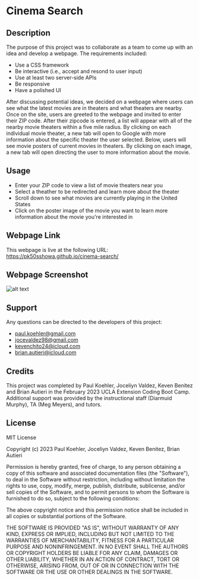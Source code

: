 # Cinema Search

## Description

The purpose of this project was to collaborate as a team to come up with an idea and develop a webpage. The requirements included:

- Use a CSS framework
- Be interactive (i.e., accept and resond to user input)
- Use at least two server-side APIs
- Be responsive
- Have a polished UI

After discussing potential ideas, we decided on a webpage where users can see what the latest movies are in theaters and what theaters are nearby. Once on the site, users are greeted to the webpage and invited to enter their ZIP code. After their zipcode is entered, a list will appear with all of the nearby movie theaters within a five mile radius. By clicking on each individual movie theater, a new tab will open to Google with more information about the specific theater the user selected. Below, users will see movie posters of current movies in theaters. By clicking on each image, a new tab will open directing the user to more information about the movie.

## Usage

- Enter your ZIP code to view a list of movie theaters near you
- Select a theather to be redirected and learn more about the theater
- Scroll down to see what movies are currently playing in the United States
- Click on the poster image of the movie you want to learn more information about the movie you're interested in

## Webpage Link

This webpage is live at the following URL: https://pk50sshowa.github.io/cinema-search/

## Webpage Screenshot

![alt text](/assets/images/cinema-search-screenshot.png)

## Support

Any questions can be directed to the developers of this project:
- paul.koehler@gmail.com
- jocevaldez98@gmail.com
- kevenchito24@icloud.com
- brian.autieri@icloud.com

## Credits

This project was completed by Paul Koehler, Joceliyn Valdez, Keven Benitez and Brian Autieri in the February 2023 UCLA Extension Coding Boot Camp. Additional support was provided by the instructional staff (Diarmuid Murphy), TA (Meg Meyers), and tutors.

## License

MIT License

Copyright (c) 2023 Paul Koehler, Joceliyn Valdez, Keven Benitez, Brian Autieri

Permission is hereby granted, free of charge, to any person obtaining a copy of this software and associated documentation files (the "Software"), to deal in the Software without restriction, including without limitation the rights to use, copy, modify, merge, publish, distribute, sublicense, and/or sell copies of the Software, and to permit persons to whom the Software is furnished to do so, subject to the following conditions:

The above copyright notice and this permission notice shall be included in all copies or substantial portions of the Software.

THE SOFTWARE IS PROVIDED "AS IS", WITHOUT WARRANTY OF ANY KIND, EXPRESS OR IMPLIED, INCLUDING BUT NOT LIMITED TO THE WARRANTIES OF MERCHANTABILITY, FITNESS FOR A PARTICULAR PURPOSE AND NONINFRINGEMENT. IN NO EVENT SHALL THE AUTHORS OR COPYRIGHT HOLDERS BE LIABLE FOR ANY CLAIM, DAMAGES OR OTHER LIABILITY, WHETHER IN AN ACTION OF CONTRACT, TORT OR OTHERWISE, ARISING FROM, OUT OF OR IN CONNECTION WITH THE SOFTWARE OR THE USE OR OTHER DEALINGS IN THE SOFTWARE.
